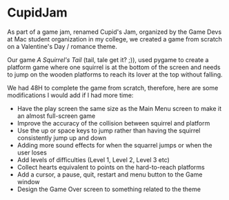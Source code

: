# CupidJam

As part of a game jam, renamed Cupid's Jam, organized by the Game Devs at Mac student organization in my college, we created a game from scratch on a Valentine's Day / romance theme. 

Our game _A Squirrel's Tail_ (tail, tale get it? ;)), used pygame to create a platform game where one squirrel is at the bottom of the screen and needs to jump on the wooden platforms to reach its lover at the top without falling.

We had 48H to complete the game from scratch, therefore, here are some modifications I would add if I had more time:
- Have the play screen the same size as the Main Menu screen to make it an almost full-screen game
- Improve the accuracy of the collision between squirrel and platform
- Use the up or space keys to jump rather than having the squirrel consistently jump up and down
- Adding more sound effects for when the squarrel jumps or when the user loses
- Add levels of difficulties (Level 1, Level 2, Level 3 etc)
- Collect hearts equivalent to points on the hard-to-reach platforms
- Add a cursor, a pause, quit, restart and menu button to the Game window
- Design the Game Over screen to something related to the theme
